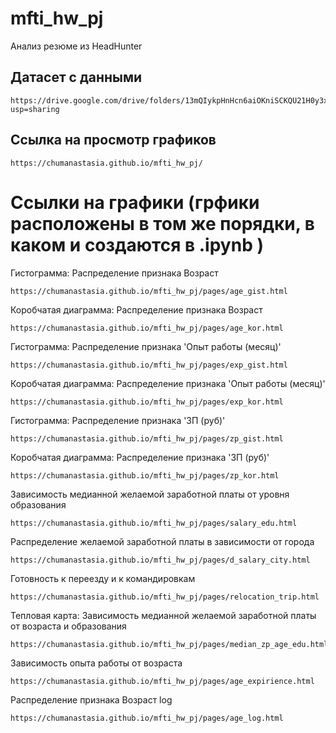 # mfti_hw_pj
Анализ резюме из HeadHunter

## Датасет с данными
```commandline
https://drive.google.com/drive/folders/13mQIykpHnHcn6aiOKniSCKQU21H0y3xI?usp=sharing
```

## Ссылка на просмотр графиков 
```commandline
https://chumanastasia.github.io/mfti_hw_pj/
```
# Ссылки на графики (грфики расположены в том же порядки, в каком и создаются в .ipynb )
Гистограмма: Распределение признака Возраст
```commandline
https://chumanastasia.github.io/mfti_hw_pj/pages/age_gist.html
```
Коробчатая диаграмма: Распределение признака Возраст
```commandline
https://chumanastasia.github.io/mfti_hw_pj/pages/age_kor.html
```
Гистограмма: Распределение признака 'Опыт работы (месяц)'
```commandline
https://chumanastasia.github.io/mfti_hw_pj/pages/exp_gist.html
```
Коробчатая диаграмма: Распределение признака 'Опыт работы (месяц)'
```commandline
https://chumanastasia.github.io/mfti_hw_pj/pages/exp_kor.html
```
Гистограмма: Распределение признака 'ЗП (руб)'
```commandline
https://chumanastasia.github.io/mfti_hw_pj/pages/zp_gist.html
```
Коробчатая диаграмма: Распределение признака 'ЗП (руб)'
```commandline
https://chumanastasia.github.io/mfti_hw_pj/pages/zp_kor.html
```
Зависимость медианной желаемой заработной платы от уровня образования
```commandline
https://chumanastasia.github.io/mfti_hw_pj/pages/salary_edu.html
```
Распределение желаемой заработной платы в зависимости от города
```commandline
https://chumanastasia.github.io/mfti_hw_pj/pages/d_salary_city.html
```
Готовность к переезду и к командировкам
```commandline
https://chumanastasia.github.io/mfti_hw_pj/pages/relocation_trip.html
```
Тепловая карта: Зависимость медианной желаемой заработной платы от возраста и образования
```commandline
https://chumanastasia.github.io/mfti_hw_pj/pages/median_zp_age_edu.html
```
Зависимость опыта работы от возраста
```commandline
https://chumanastasia.github.io/mfti_hw_pj/pages/age_expirience.html
```
Распределение признака Возраст log
```commandline
https://chumanastasia.github.io/mfti_hw_pj/pages/age_log.html
```


